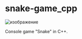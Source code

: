 # snake-game_cpp
![изображение](https://github.com/LORD-dev86/snake-game_cpp/assets/79583622/e694b20b-e3a5-4411-9e2c-cc028b44f40b)


Console game "Snake" in C++. 
